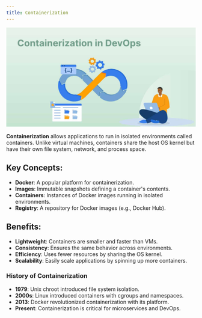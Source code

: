 ```yaml
---
title: Containerization
---
```


![Containerization](/images/containerization.jpg)

**Containerization** allows applications to run in isolated environments called containers. Unlike virtual machines, containers share the host OS kernel but have their own file system, network, and process space.

## Key Concepts:
- **Docker**: A popular platform for containerization.
- **Images**: Immutable snapshots defining a container's contents.
- **Containers**: Instances of Docker images running in isolated environments.
- **Registry**: A repository for Docker images (e.g., Docker Hub).

## Benefits:
- **Lightweight**: Containers are smaller and faster than VMs.
- **Consistency**: Ensures the same behavior across environments.
- **Efficiency**: Uses fewer resources by sharing the OS kernel.
- **Scalability**: Easily scale applications by spinning up more containers.

### History of Containerization
- **1979**: Unix chroot introduced file system isolation.
- **2000s**: Linux introduced containers with cgroups and namespaces.
- **2013**: Docker revolutionized containerization with its platform.
- **Present**: Containerization is critical for microservices and DevOps.